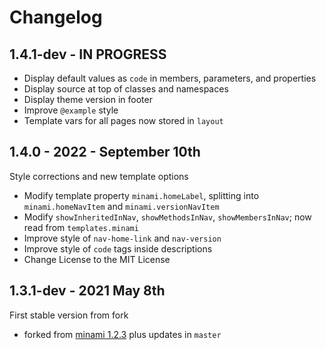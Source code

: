 Changelog
=========

1.4.1-dev - IN PROGRESS
-----------------------
+ Display default values as `code` in members, parameters, and properties
+ Display source at top of classes and namespaces
+ Display theme version in footer
+ Improve `@example` style
+ Template vars for all pages now stored in `layout`


1.4.0 - 2022 - September 10th
-----------------------------
Style corrections and new template options
+ Modify template property `minami.homeLabel`, splitting into `minami.homeNavItem` and `minami.versionNavItem`
+ Modify `showInheritedInNav`, `showMethodsInNav`, `showMembersInNav`; now read from `templates.minami`
+ Improve style of `nav-home-link` and `nav-version`
+ Improve style of `code` tags inside descriptions
+ Change License to the MIT License


1.3.1-dev - 2021 May 8th
------------------------
First stable version from fork
+ forked from [minami 1.2.3](https://github.com/nijikokun/minami/releases/tag/v1.2.3) plus updates in `master`

